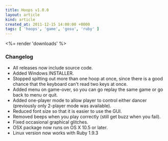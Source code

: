 ```yaml
---
title: Hoops v1.0.0
layout: article
kind: article
created_at: 2011-12-15 14:00:00 +0000
tags: [ 'hoops', 'game', 'gosu', 'ruby' ]
---
```


<%= render 'downloads' %>

### Changelog

  * All releases now include source code.
  * Added Windows INSTALLER.
  * Stopped spitting out more than one hoop at once, since there is a good chance that the keyboard can't read two keys at once.
  * Added menu on game-over, so you can go replay the same game or go back to menu or quit.
  * Added one-player mode to allow player to control either dancer (previously only 2-player mode was available).
  * Reduced font size so that it is easier to use the GUI.
  * Removed beeps when you play correctly (still get buzz when you fail).
  * Fixed occasional graphical glitches.
  * OSX package now runs on OS X 10.5 or later.
  * Linux version now works with Ruby 1.9.3
